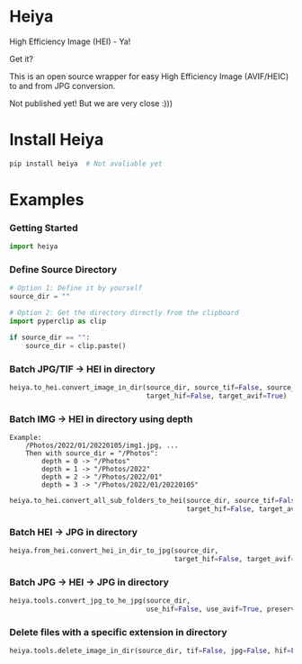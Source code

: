 # Heiya

High Efficiency Image (HEI) - Ya! 

Get it?

This is an open source wrapper for easy High Efficiency Image (AVIF/HEIC) to and from JPG conversion.

Not published yet! But we are very close :)))

# Install Heiya

```python
pip install heiya  # Not avaliable yet
```

# Examples

### Getting Started
```python
import heiya
```

### Define Source Directory
```python
# Option 1: Define it by yourself
source_dir = ""

# Option 2: Get the directory directly from the clipboard
import pyperclip as clip

if source_dir == "":
    source_dir = clip.paste()
```

### Batch JPG/TIF -> HEI in directory

```python
heiya.to_hei.convert_image_in_dir(source_dir, source_tif=False, source_jpg=True, 
                                  target_hif=False, target_avif=True)
```

### Batch IMG -> HEI in directory using depth
```
Example: 
    /Photos/2022/01/20220105/img1.jpg, ...
    Then with source_dir = "/Photos":
        depth = 0 -> "/Photos"
        depth = 1 -> "/Photos/2022"
        depth = 2 -> "/Photos/2022/01"
        depth = 3 -> "/Photos/2022/01/20220105"
```

```python
heiya.to_hei.convert_all_sub_folders_to_hei(source_dir, source_tif=False, source_jpg=False, 
                                            target_hif=False, target_avif=False, depth=2)
```

### Batch HEI -> JPG in directory

```python
heiya.from_hei.convert_hei_in_dir_to_jpg(source_dir, 
                                         target_hif=False, target_avif=False, fix_rotation=True)
```

### Batch JPG -> HEI -> JPG in directory
```python
heiya.tools.convert_jpg_to_he_jpg(source_dir, 
                                  use_hif=False, use_avif=True, preserve_original_jpg=True)
```

### Delete files with a specific extension in directory
```python
heiya.tools.delete_image_in_dir(source_dir, tif=False, jpg=False, hif=False, avif=False)
```

